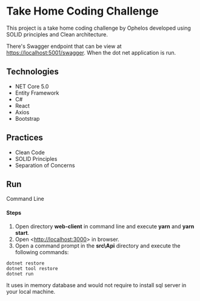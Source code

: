 # Take Home Coding Challenge
This project is a take home coding challenge by Ophelos developed using SOLID principles and Clean architecture.

There's Swagger endpoint that can be view at [https://localhost:5001/swagger](https://localhost:5001/swagger). When the dot net application is run.

## Technologies
* NET Core 5.0
* Entity Framework
* C#
* React
* Axios
* Bootstrap

## Practices
* Clean Code
* SOLID Principles
* Separation of Concerns

## Run
<summary>Command Line</summary>

#### Steps

1. Open directory **web-client** in command line and execute **yarn** and **yarn start**.
2. Open <[http://localhost:3000](http://localhost:3000)> in browser.
3. Open a command prompt in the **src\Api** directory and execute the following commands:
```
dotnet restore
dotnet tool restore
dotnet run
```
It uses in memory database and would not require to install sql server in your local machine.
